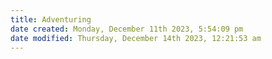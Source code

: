 ```yaml
---
title: Adventuring
date created: Monday, December 11th 2023, 5:54:09 pm
date modified: Thursday, December 14th 2023, 12:21:53 am
---
```

